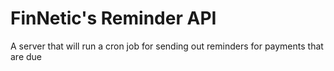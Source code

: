 # FinNetic's Reminder API
A server that will run a cron job for sending out reminders for payments that are due 

